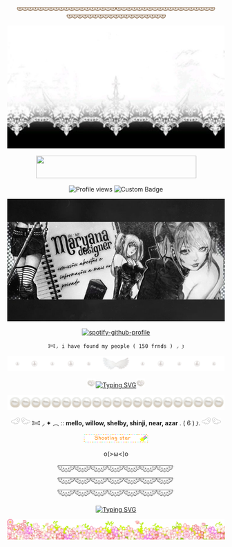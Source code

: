 <p align=center

![image](div47.png)![image](div47.png)![image](div47.png)

<p align=center

![image](77cd09ec08ac488163c61e1857680498.jpg)

<p align=center

<a href="https://www.glitter-graphics.com"><img src="http://dl7.glitter-graphics.net/pub/439/439857hze1vgnqaz.gif" width=371 height=52 border=0></a><br><a href="https://www.glitter-graphics.com" target=_blank></a>

<p align=center

![Profile views](https://komarev.com/ghpvc/?username=yourusername&label=Σ(°△°|||)&color=ffffff)
![Custom Badge](https://img.shields.io/badge/◜𐂯.𐦯-𓂐mello.𐦯-white?style=for-the-badge&logo=github)
<p align=center

![Alt text](e649a0021c82f43dc90e29013a4f0629.jpg)

<p align=center

[![spotify-github-profile](https://spotify-github-profile.kittinanx.com/api/view?uid=314mut7imtpm6vc6oq3g32g722qy&cover_image=false&theme=novatorem&show_offline=true&background_color=121212&interchange=false&bar_color=ffffff)](https://github.com/kittinan/spotify-github-profile)

<p align=center

    𐂯◞ i have found my people ( 150 frnds ) ◞ 𐦯

<p align=center

![image](68747470733a2f2f66696c65732e636174626f782e6d6f652f6d31783935382e6a7067.jpeg)

<p align=center

![Alt text](284.gif)<a href="https://git.io/typing-svg"><img src="https://readme-typing-svg.demolab.com?font=Ubuntu&size=20&pause=1&color=888888&center=true&vCenter=true&width=435&lines=feel+free+to+int+on+pt+(*+%5E+%CF%89+%5E)+" alt="Typing SVG" /></a>![Alt text](284.gif)

<p align=center

![Alt text](div37.png)

<p align=center

![Alt text](245.gif) 𐂯 ◞ ✦ ︵ :: **mello,   willow,   shelby,   shinji,   near,  azar** . ( 6 )  𐦯. ![Alt text](245.gif)

<p align=center

![Alt text](blinkiesCafe-Nx.gif)

<p align=center

# o(>ω<)o

<p align=center

![Alt text](div50.png)![Alt text](div50.png)![Alt text](div50.png)

<p align=center

<a href="https://git.io/typing-svg"><img src="https://readme-typing-svg.demolab.com?font=Ubuntu&duration=2000&pause=1&color=F7F7F7&center=true&vCenter=true&width=435&lines=and+i+don't+blame+you;if+you+want+to%E2%80%94;BURY+ME+IN+YOUR+MEMORY%2C;i'm+not+the+girl+i+ought+to+be%2C+but;Maybe+when+you;tell+your+friends+you%E2%80%94;Can+tell+them+what+you+saw+in+me.;And+not+how+I+turned+out+to+be." alt="Typing SVG" /></a>


![Alt text](div56.gif)
